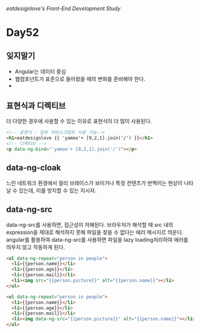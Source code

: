 ###### eatdesignlove's Front-End Development Study

# Day52

## 잊지말기
- Angular는 데이터 중심 
- 웹컴포넌트가 표준으로 들어왔을 때의 변화를 준비해야 한다.
-

## 표현식과 디렉티브

더 다양한 경우에 사용할 수 있는 이유로 표현식이 더 많이 사용된다.

```html
<!-- 표현식 : 일부 자바스크립트 사용 가능-->
<h1>eatdesignlove {{ 'yamoo'+ [9,2,1].join('/') }}</h1>
<!-- 디렉티브 -->
<p data-ng-bind="'yamoo'+ [9,2,1].join('/')"></p>
```


## data-ng-cloak

느린 네트워크 환경에서 컬리 브레이스가 보이거나 특정 컨텐츠가 번쩍이는 현상이 나타날 수 있는데, 이를 방지할 수 있는 지시자.

## data-ng-src

data-ng-src를 사용하면, 접근성이 저해된다. 브라우저가 해석할 때 src 내의 expression을 제대로 해석하지 못해 파일을 찾을 수 없다는 에러 메시지르 띄운다. angular를 활용하여 data-ng-src를 사용하면 파일을 lazy loading처리하여 에러를 띄우지 않고 작동하게 된다.

```html
<ul data-ng-repeat="person in people">
  <li>{{person.name}}</li>
  <li>{{person.age}}</li>
  <li>{{person.mail}}</li>
  <li><img src="{{person.picture}}" alt="{{person.name}}"></li>
</ul>
```


```html
<ul data-ng-repeat="person in people">
  <li>{{person.name}}</li>
  <li>{{person.age}}</li>
  <li>{{person.mail}}</li>
  <li><img data-ng-src="{{person.picture}}" alt="{{person.name}}"></li>
</ul>
```
